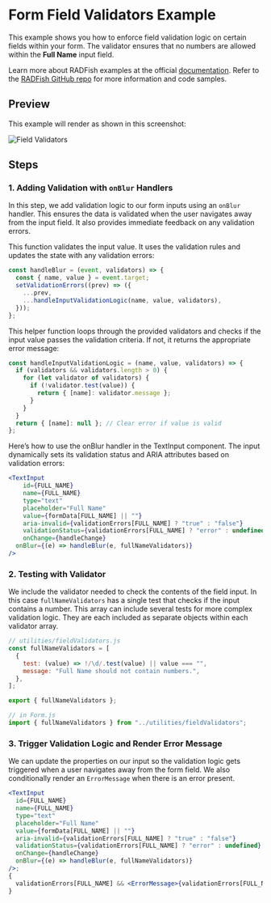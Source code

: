 # Form Field Validators Example

This example shows you how to enforce field validation logic on certain fields within your form. The validator ensures that no numbers are allowed within the **Full Name** input field.

Learn more about RADFish examples at the official [documentation](https://nmfs-radfish.github.io/radfish/developer-documentation/examples-and-templates#examples). Refer to the [RADFish GitHub repo](https://nmfs-radfish.github.io/radfish/) for more information and code samples.

## Preview
This example will render as shown in this screenshot:

![Field Validators](./src/assets/field-validators.png)

## Steps

### 1. Adding Validation with `onBlur` Handlers
In this step, we add validation logic to our form inputs using an `onBlur` handler. This ensures the data is validated when the user navigates away from the input field. It also provides immediate feedback on any validation errors.

This function validates the input value. It uses the validation rules and updates the state with any validation errors:
```jsx
const handleBlur = (event, validators) => {
  const { name, value } = event.target;
  setValidationErrors((prev) => ({
    ...prev,
    ...handleInputValidationLogic(name, value, validators),
  }));
};
```

This helper function loops through the provided validators and checks if the input value passes the validation criteria. If not, it returns the appropriate error message:
```jsx
const handleInputValidationLogic = (name, value, validators) => {
  if (validators && validators.length > 0) {
    for (let validator of validators) {
      if (!validator.test(value)) {
        return { [name]: validator.message };
      }
    }
  }
  return { [name]: null }; // Clear error if value is valid
};
```

Here’s how to use the onBlur handler in the TextInput component. The input dynamically sets its validation status and ARIA attributes based on validation errors:
```jsx
<TextInput
    id={FULL_NAME}
    name={FULL_NAME}
    type="text"
    placeholder="Full Name"
    value={formData[FULL_NAME] || ""}
    aria-invalid={validationErrors[FULL_NAME] ? "true" : "false"}
    validationStatus={validationErrors[FULL_NAME] ? "error" : undefined}
    onChange={handleChange}
  onBlur={(e) => handleBlur(e, fullNameValidators)}
/>
```

### 2. Testing with Validator
We include the validator needed to check the contents of the field input. In this case `fullNameValidators` has a single test that checks if the input contains a number. This array can include several tests for more complex validation logic. They are each included as separate objects within each validator array.

```jsx
// utilities/fieldValidators.js
const fullNameValidators = [
  {
    test: (value) => !/\d/.test(value) || value === "",
    message: "Full Name should not contain numbers.",
  },
];

export { fullNameValidators };

// in Form.js
import { fullNameValidators } from "../utilities/fieldValidators";
```

### 3. Trigger Validation Logic and Render Error Message
We can update the properties on our input so the validation logic gets triggered when a user navigates away from the form field.  We also conditionally render an `ErrorMessage` when there is an error present.

```jsx
<TextInput
  id={FULL_NAME}
  name={FULL_NAME}
  type="text"
  placeholder="Full Name"
  value={formData[FULL_NAME] || ""}
  aria-invalid={validationErrors[FULL_NAME] ? "true" : "false"}
  validationStatus={validationErrors[FULL_NAME] ? "error" : undefined}
  onChange={handleChange}
  onBlur={(e) => handleBlur(e, fullNameValidators)}
/>;
{
  validationErrors[FULL_NAME] && <ErrorMessage>{validationErrors[FULL_NAME]}</ErrorMessage>;
}
```
